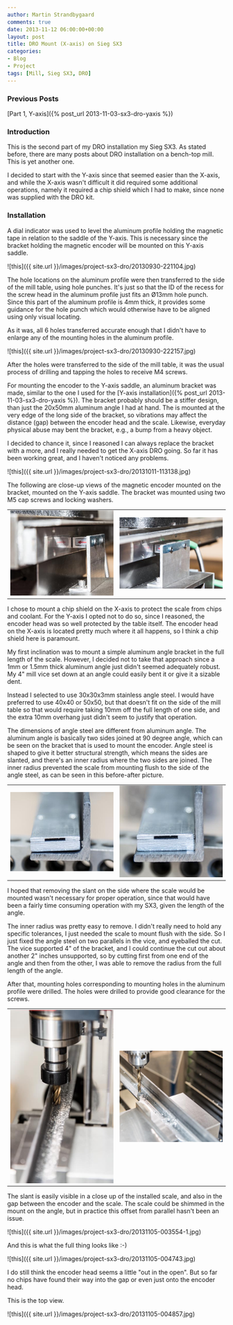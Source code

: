 ```yaml
---
author: Martin Strandbygaard
comments: true
date: 2013-11-12 06:00:00+00:00
layout: post
title: DRO Mount (X-axis) on Sieg SX3
categories:
- Blog
- Project
tags: [Mill, Sieg SX3, DRO]
---
```


### Previous Posts
[Part 1, Y-axis]({% post_url 2013-11-03-sx3-dro-yaxis %})

### Introduction

This is the second part of my DRO installation my Sieg SX3. As stated before, there are many posts about DRO installation on a bench-top mill. This is yet another one.

I decided to start with the Y-axis since that seemed easier than the X-axis, and while the X-axis wasn't difficult it did required some additional operations, namely it required a chip shield which I had to make, since none was supplied with the DRO kit.

### Installation

A dial indicator was used to level the aluminum profile holding the magnetic tape in relation to the saddle of the Y-axis. This is necessary since the bracket holding the magnetic encoder will be mounted on this Y-axis saddle.

![this]({{ site.url }}/images/project-sx3-dro/20130930-221104.jpg)

The hole locations on the aluminum profile were then transferred to the side of the mill table, using hole punches. It's just so that the ID of the recess for the screw head in the aluminum profile just fits an Ø13mm hole punch. Since this part of the aluminum profile is 4mm thick, it provides some guidance for the hole punch which would otherwise have to be aligned using only visual locating.

As it was, all 6 holes transferred accurate enough that I didn't have to enlarge any of the mounting holes in the aluminum profile.

![this]({{ site.url }}/images/project-sx3-dro/20130930-222157.jpg)

After the holes were transferred to the side of the mill table, it was the usual process of drilling and tapping the holes to receive M4 screws.

For mounting the encoder to the Y-axis saddle, an aluminum bracket was made, similar to the one I used for the [Y-axis installation]({% post_url 2013-11-03-sx3-dro-yaxis %}). The bracket probably should be a stiffer design, than just the 20x50mm aluminum angle I had at hand. The is mounted at the very edge of the long side of the bracket, so vibrations may affect the distance (gap) between the encoder head and the scale. Likewise, everyday physical abuse may bent the bracket, e.g., a bump from a  heavy object.

I decided to chance it, since I reasoned I can always replace the bracket with a more, and I really needed to get the X-axis DRO going. So far it has been working great, and I haven't noticed any problems.

![this]({{ site.url }}/images/project-sx3-dro/20131011-113138.jpg)

The following are close-up views of the magnetic encoder mounted on the bracket, mounted on the Y-axis saddle.	The bracket was mounted using two M5 cap screws and locking washers.

<table>
	<tr>
		<td><img src="/images/project-sx3-dro/20131105-003812.jpg" width="400" alt=Bracket with encoder"/>
		</td>
		<td><img src="/images/project-sx3-dro/20131105-004721.jpg" width="400" alt="Bracket with encoder"/>
		</td>
	</tr>
</table>

I chose to mount a chip shield on the X-axis to protect the scale from chips and coolant. For the Y-axis I opted not to do so, since I reasoned, the encoder head was so well protected by the table itself. The encoder head on the X-axis is located pretty much where it all happens, so I think a chip shield here is paramount.

My first inclination was to mount a simple aluminum angle bracket in the full length of the scale. However, I decided not to take that approach since a 1mm or 1.5mm thick aluminum angle just didn't seemed adequately robust. My 4" mill vice set down at an angle could easily bent it or give it a sizable dent.

Instead I selected to use 30x30x3mm stainless angle steel. I would have preferred to use 40x40 or 50x50, but that doesn't fit on the side of the mill table so that would require taking 10mm off the full length of one side, and the extra 10mm overhang just didn't seem to justify that operation.

The dimensions of angle steel are different from aluminum angle. The aluminum angle is basically two sides joined at 90 degree angle, which can be seen on the bracket that is used to mount the encoder. Angle steel is shaped to give it better structural strength, which means the sides are slanted, and there's an inner radius where the two sides are joined. The inner radius prevented the scale from mounting flush to the side of the angle steel, as can be seen in this before-after picture.

<table>
	<tr>
		<td><img src="/images/project-sx3-dro/20131005-205345.jpg" width="400" alt=Angle bracket without inner radius removed"/>
		</td>
		<td><img src="/images/project-sx3-dro/20131005-205234.jpg" width="400" alt="Angle bracket with inner radius removed"/>
		</td>
	</tr>
</table>

I hoped that removing the slant on the side where the scale would be mounted wasn't necessary for proper operation, since that would have been a fairly time consuming operation with my SX3, given the length of the angle.

The inner radius was pretty easy to remove. I didn't really need to hold any specific tolerances, I just needed the scale to mount flush with the side. So I just fixed the angle steel on two parallels in the vice, and eyeballed the cut. The vice supported 4" of the bracket, and I could continue the cut out about another 2" inches unsupported, so by cutting first from one end of the angle and then from the other,  I was able to remove the radius from the full length of the angle. 

After that, mounting holes corresponding to mounting holes in the aluminum profile were drilled. The holes were drilled to provide good clearance for the screws.

<table>
	<tr>
		<td><img src="/images/project-sx3-dro/20131005-203825.jpg" width="400" alt=Angle bracket without inner radius removed"/>
		</td>
		<td><img src="/images/project-sx3-dro/20131005-223702.jpg" width="400" alt="Angle bracket with inner radius removed"/>
		</td>
	</tr>
</table>

The slant is easily visible in a close up of the installed scale, and also in the gap between the encoder and  the scale. The scale could be shimmed in the mount on the angle, but in practice this offset from parallel hasn't been an issue.

![this]({{ site.url }}/images/project-sx3-dro/20131105-003554-1.jpg)

And this is what the full thing looks like :-)

![this]({{ site.url }}/images/project-sx3-dro/20131105-004743.jpg)

I do still think the encoder head seems a little "out in the open". But so far no chips have found their way into the gap or even just onto the encoder head.

This is the top view.

![this]({{ site.url }}/images/project-sx3-dro/20131105-004857.jpg)

